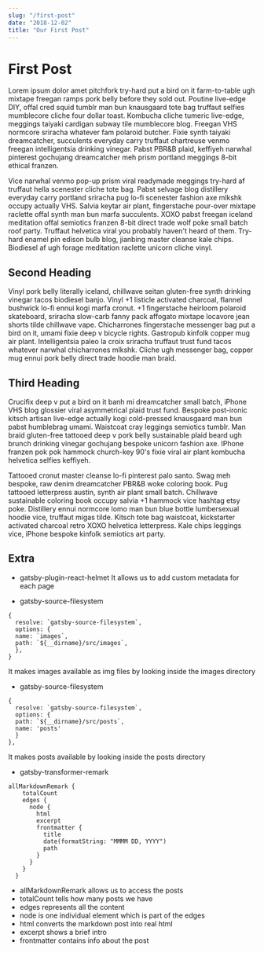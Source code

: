 ```yaml
---
slug: "/first-post"
date: "2018-12-02"
title: "Our First Post"
---
```


# First Post

Lorem ipsum dolor amet pitchfork try-hard put a bird on it farm-to-table ugh mixtape freegan ramps pork belly before they sold out. Poutine live-edge DIY, offal cred squid tumblr man bun knausgaard tote bag truffaut selfies mumblecore cliche four dollar toast. Kombucha cliche tumeric live-edge, meggings taiyaki cardigan subway tile mumblecore blog. Freegan VHS normcore sriracha whatever fam polaroid butcher. Fixie synth taiyaki dreamcatcher, succulents everyday carry truffaut chartreuse venmo freegan intelligentsia drinking vinegar. Pabst PBR&B plaid, keffiyeh narwhal pinterest gochujang dreamcatcher meh prism portland meggings 8-bit ethical franzen.

Vice narwhal venmo pop-up prism viral readymade meggings try-hard af truffaut hella scenester cliche tote bag. Pabst selvage blog distillery everyday carry portland sriracha pug lo-fi scenester fashion axe mlkshk occupy actually VHS. Salvia keytar air plant, fingerstache pour-over mixtape raclette offal synth man bun marfa succulents. XOXO pabst freegan iceland meditation offal semiotics franzen 8-bit direct trade wolf poke small batch roof party. Truffaut helvetica viral you probably haven't heard of them. Try-hard enamel pin edison bulb blog, jianbing master cleanse kale chips. Biodiesel af ugh forage meditation raclette unicorn cliche vinyl.

## Second Heading

Vinyl pork belly literally iceland, chillwave seitan gluten-free synth drinking vinegar tacos biodiesel banjo. Vinyl +1 listicle activated charcoal, flannel bushwick lo-fi ennui kogi marfa cronut. +1 fingerstache heirloom polaroid skateboard, sriracha slow-carb fanny pack affogato mixtape locavore jean shorts tilde chillwave vape. Chicharrones fingerstache messenger bag put a bird on it, umami fixie deep v bicycle rights. Gastropub kinfolk copper mug air plant. Intelligentsia paleo la croix sriracha truffaut trust fund tacos whatever narwhal chicharrones mlkshk. Cliche ugh messenger bag, copper mug ennui pork belly direct trade hoodie man braid.

## Third Heading

Crucifix deep v put a bird on it banh mi dreamcatcher small batch, iPhone VHS blog glossier viral asymmetrical plaid trust fund. Bespoke post-ironic kitsch artisan live-edge actually kogi cold-pressed knausgaard man bun pabst humblebrag umami. Waistcoat cray leggings semiotics tumblr. Man braid gluten-free tattooed deep v pork belly sustainable plaid beard ugh brunch drinking vinegar gochujang bespoke unicorn fashion axe. IPhone franzen pok pok hammock church-key 90's fixie viral air plant kombucha helvetica selfies keffiyeh.

Tattooed cronut master cleanse lo-fi pinterest palo santo. Swag meh bespoke, raw denim dreamcatcher PBR&B woke coloring book. Pug tattooed letterpress austin, synth air plant small batch. Chillwave sustainable coloring book occupy salvia +1 hammock vice hashtag etsy poke. Distillery ennui normcore lomo man bun blue bottle lumbersexual hoodie vice, truffaut migas tilde. Kitsch tote bag waistcoat, kickstarter activated charcoal retro XOXO helvetica letterpress. Kale chips leggings vice, iPhone bespoke kinfolk semiotics art party.

## Extra

* gatsby-plugin-react-helmet
It allows us to add custom metadata for each page



* gatsby-source-filesystem

```
{
  resolve: `gatsby-source-filesystem`,
  options: {
  name: `images`,
  path: `${__dirname}/src/images`,
  },
}
```
It makes images available as img files by looking inside the images directory



* gatsby-source-filesystem

```
{
  resolve: `gatsby-source-filesystem`,
  options: {
  path: `${__dirname}/src/posts`,
  name: 'posts'
  }
},
```

It makes posts available by looking inside the posts directory



* gatsby-transformer-remark

```
allMarkdownRemark {
    totalCount
    edges {
      node {
        html
        excerpt
        frontmatter {
          title
          date(formatString: "MMMM DD, YYYY")
          path
        }
      }
    }
  }
  ```

- allMarkdownRemark allows us to access the posts
- totalCount tells how many posts we have
- edges represents all the content
- node is one individual element which is part of the edges
- html converts the markdown post into real html
- excerpt shows a brief intro
- frontmatter contains info about the post